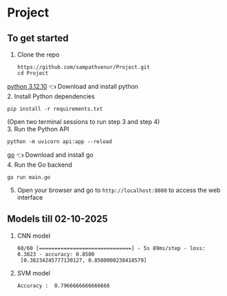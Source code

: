 # Project

## To get started

1. Clone the repo
   ```
   https://github.com/sampathvenur/Project.git
   cd Project
   ```
[python 3.12.10](https://www.python.org/downloads/release/python-31210/) 👈 Download and install python <br>
2. Install Python dependencies
   ```
   pip install -r requirements.txt
   ```


(Open two terminal sessions to run step 3 and step 4) <br>
3. Run the Python API
   ```
   python -m uvicorn api:app --reload
   ```
 [go](https://go.dev/doc/install) 👈 Download and install go <br>
4. Run the Go backend
   ```
   go run main.go
   ```


5. Open your browser and go to ```http://localhost:8080``` to access the web interface

## Models till 02-10-2025

1. CNN model
   ```
   60/60 [==============================] - 5s 89ms/step - loss: 0.3823 - accuracy: 0.8500
    [0.38234245777130127, 0.8500000238418579]
   ```

2. SVM model
   ```
   Accuracy :  0.7966666666666666
   ```
